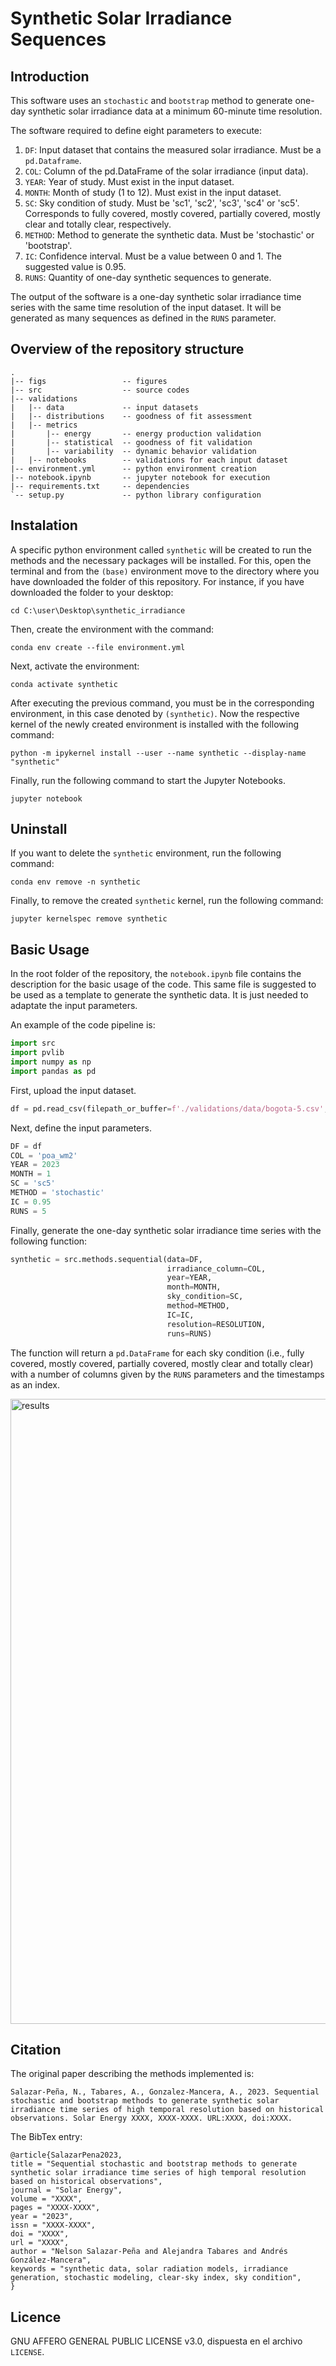 # Synthetic Solar Irradiance Sequences

## Introduction

This software uses an `stochastic` and `bootstrap` method to generate one-day synthetic solar irradiance data at a minimum 60-minute time resolution.

The software required to define eight parameters to execute:

1. `DF`: Input dataset that contains the measured solar irradiance. Must be a `pd.Dataframe`.
2. `COL`: Column of the pd.DataFrame of the solar irradiance (input data).
3. `YEAR`: Year of study. Must exist in the input dataset.
4. `MONTH`: Month of study (1 to 12). Must exist in the input dataset.
5. `SC`: Sky condition of study. Must be 'sc1', 'sc2', 'sc3', 'sc4' or 'sc5'. Corresponds to fully covered, mostly covered, partially covered, mostly clear and totally clear, respectively.
6. `METHOD`: Method to generate the synthetic data. Must be 'stochastic' or 'bootstrap'.
7. `IC`: Confidence interval. Must be a value between 0 and 1. The suggested value is 0.95.
8. `RUNS`: Quantity of one-day synthetic sequences to generate.

The output of the software is a one-day synthetic solar irradiance time series with the same time resolution of the input dataset. It will be generated as many sequences as defined in the `RUNS` parameter.

## Overview of the repository structure

```
.
|-- figs                 -- figures
|-- src                  -- source codes
|-- validations
|   |-- data             -- input datasets
|   |-- distributions    -- goodness of fit assessment
|   |-- metrics
|       |-- energy       -- energy production validation
|       |-- statistical  -- goodness of fit validation
|       |-- variability  -- dynamic behavior validation
|   |-- notebooks        -- validations for each input dataset
|-- environment.yml      -- python environment creation
|-- notebook.ipynb       -- jupyter notebook for execution
|-- requirements.txt     -- dependencies
`-- setup.py             -- python library configuration
```

## Instalation

A specific python environment called `synthetic` will be created to run the methods and the necessary packages will be installed. For this, open the terminal and from the `(base)` environment move to the directory where you have downloaded the folder of this repository. For instance, if you have downloaded the folder to your desktop:

```terminal
cd C:\user\Desktop\synthetic_irradiance
```

Then, create the environment with the command:

```terminal
conda env create --file environment.yml
```

Next, activate the environment:

```terminal
conda activate synthetic
```

After executing the previous command, you must be in the corresponding environment, in this case denoted by `(synthetic)`. Now the respective kernel of the newly created environment is installed with the following command:

```terminal
python -m ipykernel install --user --name synthetic --display-name "synthetic"
```

Finally, run the following command to start the Jupyter Notebooks.

```terminal
jupyter notebook
```

## Uninstall

If you want to delete the `synthetic` environment, run the following command:

```terminal
conda env remove -n synthetic
```

Finally, to remove the created `synthetic` kernel, run the following command:

```terminal
jupyter kernelspec remove synthetic
```

## Basic Usage

In the root folder of the repository, the `notebook.ipynb` file contains the description for the basic usage of the code. This same file is suggested to be used as a template to generate the synthetic data. It is just needed to adaptate the input parameters.

An example of the code pipeline is:

```python
import src
import pvlib
import numpy as np
import pandas as pd
```

First, upload the input dataset.

```python
df = pd.read_csv(filepath_or_buffer=f'./validations/data/bogota-5.csv', sep=',', decimal='.', index_col='timestamp', parse_dates=True)
```

Next, define the input parameters.

```python
DF = df
COL = 'poa_wm2'
YEAR = 2023
MONTH = 1
SC = 'sc5'
METHOD = 'stochastic'
IC = 0.95
RUNS = 5
```

Finally, generate the one-day synthetic solar irradiance time series with the following function:

```python
synthetic = src.methods.sequential(data=DF,
                                   irradiance_column=COL,
                                   year=YEAR,
                                   month=MONTH,
                                   sky_condition=SC,
                                   method=METHOD,
                                   IC=IC,
                                   resolution=RESOLUTION,
                                   runs=RUNS)
```

The function will return a `pd.DataFrame` for each sky condition (i.e., fully covered, mostly covered, partially covered, mostly clear and totally clear) with a number of columns given by the `RUNS` parameters and the timestamps as an index.

<img src="https://github.com/salazarna/synthetic_irradiance/blob/main/figs/results.png" align="center" width="1000" alt="results">

## Citation

The original paper describing the methods implemented is:
```
Salazar-Peña, N., Tabares, A., Gonzalez-Mancera, A., 2023. Sequential stochastic and bootstrap methods to generate synthetic solar irradiance time series of high temporal resolution based on historical observations. Solar Energy XXXX, XXXX-XXXX. URL:XXXX, doi:XXXX.
```
The BibTex entry:
```
@article{SalazarPena2023,
title = "Sequential stochastic and bootstrap methods to generate synthetic solar irradiance time series of high temporal resolution based on historical observations",
journal = "Solar Energy",
volume = "XXXX",
pages = "XXXX-XXXX",
year = "2023",
issn = "XXXX-XXXX",
doi = "XXXX",
url = "XXXX",
author = "Nelson Salazar-Peña and Alejandra Tabares and Andrés González-Mancera",
keywords = "synthetic data, solar radiation models, irradiance generation, stochastic modeling, clear-sky index, sky condition",
}
```

## Licence

GNU AFFERO GENERAL PUBLIC LICENSE v3.0, dispuesta en el archivo `LICENSE`.
